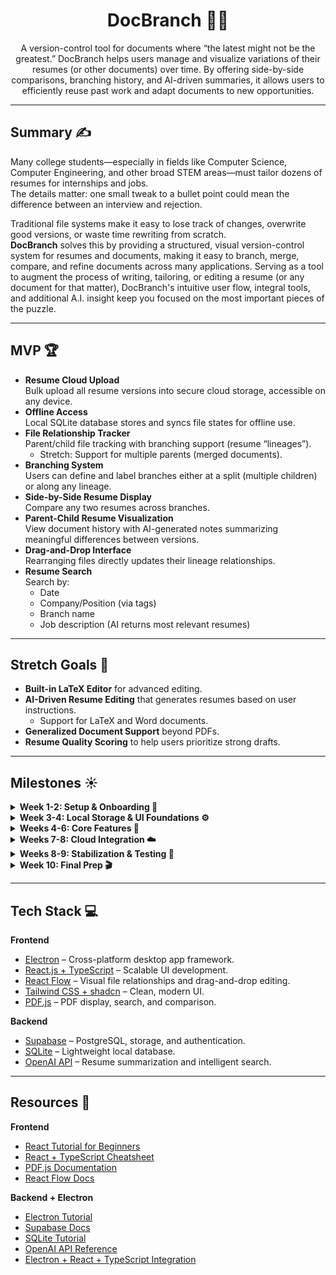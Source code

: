 <h1 align="center"> DocBranch 📄🌿 </h1>

<div align="center">
A version-control tool for documents where “the latest might not be the greatest.”  
DocBranch helps users manage and visualize variations of their resumes (or other documents) over time.  
By offering side-by-side comparisons, branching history, and AI-driven summaries, it allows users to efficiently reuse past work and adapt documents to new opportunities.  
</div>

---

## Summary ✍️
Many college students—especially in fields like Computer Science, Computer Engineering, and other broad STEM areas—must tailor dozens of resumes for internships and jobs.  
The details matter: one small tweak to a bullet point could mean the difference between an interview and rejection.  

Traditional file systems make it easy to lose track of changes, overwrite good versions, or waste time rewriting from scratch.  
**DocBranch** solves this by providing a structured, visual version-control system for resumes and documents, making it easy to branch, merge, compare, and refine documents across many applications.
Serving as a tool to augment the process of writing, tailoring, or editing a resume (or any document for that matter), DocBranch's intuitive user flow, integral tools, and additional A.I. insight keep you focused on the most important pieces of the puzzle.

---

## MVP 🏆
- **Resume Cloud Upload**  
  Bulk upload all resume versions into secure cloud storage, accessible on any device.
- **Offline Access**  
  Local SQLite database stores and syncs file states for offline use.
- **File Relationship Tracker**  
  Parent/child file tracking with branching support (resume “lineages”).  
  - Stretch: Support for multiple parents (merged documents).
- **Branching System**  
  Users can define and label branches either at a split (multiple children) or along any lineage.
- **Side-by-Side Resume Display**  
  Compare any two resumes across branches.
- **Parent-Child Resume Visualization**  
  View document history with AI-generated notes summarizing meaningful differences between versions.
- **Drag-and-Drop Interface**  
  Rearranging files directly updates their lineage relationships.
- **Resume Search**  
  Search by:
  - Date
  - Company/Position (via tags)
  - Branch name  
  - Job description (AI returns most relevant resumes)

---

## Stretch Goals 🌟
- **Built-in LaTeX Editor** for advanced editing.
- **AI-Driven Resume Editing** that generates resumes based on user instructions.  
  - Support for LaTeX and Word documents.
- **Generalized Document Support** beyond PDFs.
- **Resume Quality Scoring** to help users prioritize strong drafts.

---

## Milestones ☀️

<details closed>
<summary><strong>Week 1-2: Setup & Onboarding 🌱</strong></summary>
<br>

- Align on project goals and refine the app vision.  
- **Team Setup**  
  - Install VS Code, Electron, Node.js, React, TypeScript, Git, SQLite.  
  - Tutorials on React + TypeScript for beginners.  
  - Tutorials on Electron for the full team.  
  - Git workflows: branching, pull requests.  
- **Integration**  
  - Build a sample Electron + React project (tutorial app).  
- **Frontend**  
  - Initial Figma designs.  
- **Backend**  
  - Define SQL schema and file system access.  
  - Practice CRUD operations with local database.  

</details>

<details closed>
<summary><strong>Week 3-4: Local Storage & UI Foundations ⚙️</strong></summary>
<br>

- **Backend**  
  - Implement local storage and file selection.  
  - Track relationships in SQL database.  
  - Test CRUD functionality.  
- **Frontend**  
  - Begin UI for browsing files.  
  - Integrate React Flow for visualizing file relationships.  

</details>

<details closed>
<summary><strong>Weeks 4-6: Core Features 🔑</strong></summary>
<br>

- Side-by-side resume comparison and search.  
- Drag-and-drop interactions to rearrange branches (reflected in DB).  
- Begin bug testing.  
- **Backend**  
  - Integrate OpenAI API for summarization, comparisons, and search.  
  - Handle REST requests through Node.js.  

</details>

<details closed>
<summary><strong>Weeks 7-8: Cloud Integration ☁️</strong></summary>
<br>

- Add Supabase for cloud storage and syncing.  
- Integrate local + cloud systems.  
- Connect AI summarization with database and UI.  
- Improve drag-and-drop interactions and branch visuals.  
- Begin UI/UX polish.  

</details>

<details closed>
<summary><strong>Weeks 8-9: Stabilization & Testing 🧪</strong></summary>
<br>

- Finalize integrations (frontend ↔ backend ↔ databases).  
- Eliminate bugs and optimize performance.  
- Streamline user flow and UI responsiveness.  

</details>

<details closed>
<summary><strong>Week 10: Final Prep 🎬</strong></summary>
<br>

- Optimize for live demo.  
- Presentation prep (slides, script, demo).  

</details>

---

## Tech Stack 💻

**Frontend**  
- [Electron](https://www.electronjs.org/) – Cross-platform desktop app framework.  
- [React.js + TypeScript](https://react.dev/) – Scalable UI development.  
- [React Flow](https://reactflow.dev/) – Visual file relationships and drag-and-drop editing.  
- [Tailwind CSS + shadcn](https://tailwindcss.com/) – Clean, modern UI.  
- [PDF.js](https://mozilla.github.io/pdf.js/) – PDF display, search, and comparison.  

**Backend**  
- [Supabase](https://supabase.com/) – PostgreSQL, storage, and authentication.  
- [SQLite](https://www.sqlite.org/index.html) – Lightweight local database.  
- [OpenAI API](https://platform.openai.com/docs/api-reference) – Resume summarization and intelligent search.  

---

## Resources 🔎

**Frontend**  
- [React Tutorial for Beginners](https://www.youtube.com/watch?v=SqcY0GlETPk&t=2078s)  
- [React + TypeScript Cheatsheet](https://react-typescript-cheatsheet.netlify.app/)  
- [PDF.js Documentation](https://mozilla.github.io/pdf.js/)  
- [React Flow Docs](https://reactflow.dev/docs/)  

**Backend + Electron**  
- [Electron Tutorial](https://www.electronjs.org/docs/latest/tutorial/tutorial-first-app)  
- [Supabase Docs](https://supabase.com/docs/guides)  
- [SQLite Tutorial](https://www.sqlitetutorial.net/)  
- [OpenAI API Reference](https://platform.openai.com/docs/api-reference)  
- [Electron + React + TypeScript Integration](https://www.electronforge.io/guides/framework-integration/react-with-typescript)  
